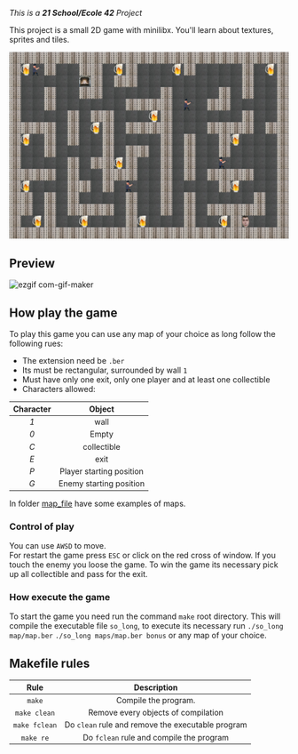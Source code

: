 _This is a **21 School/Ecole 42** Project_

This project is a small 2D game with minilibx. You'll learn about textures, sprites and tiles.

![image](https://github.com/kroharu/so_long/blob/main/Screen%20Shot%202022-06-30%20at%2012.15.06%20PM.png)

## Preview
![ezgif com-gif-maker](https://user-images.githubusercontent.com/51353146/152325175-0d3510c5-3b9e-47c1-a696-f9528e86f96e.gif)


## How play the game
To play this game you can use any map of your choice as long follow the following rues:

* The extension need be `.ber`
* Its must be rectangular, surrounded by wall `1`
* Must have only one exit, only one player and at least one collectible
* Characters allowed:

|  Character  |          Object          |
|:-----------:|:------------------------:|
|     *1*     | wall                     |
|     *0*     | Empty                    |
|     *C*     | collectible              |
|     *E*     | exit                     |
|     *P*     | Player starting position |
|     *G*     | Enemy starting position  |

In folder [map_file](map_file) have some examples of maps.

### Control of play
You can use `AWSD` to move.  
For restart the game press `ESC` or click on the red cross of window.
If you touch the enemy you loose the game.
To win the game its necessary pick up all collectible and pass for the exit.

### How execute the game
To start the game you need run the command `make` root directory.
This will compile the executable file `so_long`, to execute its necessary run `./so_long map/map.ber` `./so_long maps/map.ber bonus` or any map of your choice.

## Makefile rules

| Rule         |                 Description                             |
|:------------:|:-------------------------------------------------------:|
| `make`       | Compile the program.                                    |
| `make clean` | Remove every objects of compilation                     |
| `make fclean`| Do `clean` rule and remove the executable program       |
| `make re`    | Do `fclean` rule and compile the program                |
